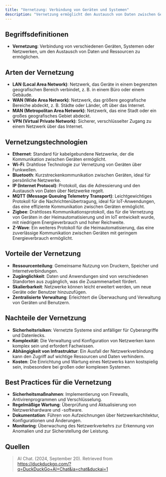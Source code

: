 ```yaml
---
title: "Vernetzung: Verbindung von Geräten und Systemen"
description: "Vernetzung ermöglicht den Austausch von Daten zwischen Geräten. Arten umfassen LAN, WAN, MAN und VPN. Technologien wie Ethernet, Wi-Fi und Bluetooth bieten Ressourcenteilung, Zugänglichkeit und Skalierbarkeit, erfordern aber Sicherheitsmaßnahmen."
---
```


## Begriffsdefinitionen
- **Vernetzung**: Verbindung von verschiedenen Geräten, Systemen oder Netzwerken, um den Austausch von Daten und Ressourcen zu ermöglichen.

## Arten der Vernetzung
- **LAN (Local Area Network)**: Netzwerk, das Geräte in einem begrenzten geografischen Bereich verbindet, z. B. in einem Büro oder einem Gebäude.
- **WAN (Wide Area Network)**: Netzwerk, das größere geografische Bereiche abdeckt, z. B. Städte oder Länder, oft über das Internet.
- **MAN (Metropolitan Area Network)**: Netzwerk, das eine Stadt oder ein großes geografisches Gebiet abdeckt.
- **VPN (Virtual Private Network)**: Sicherer, verschlüsselter Zugang zu einem Netzwerk über das Internet.

## Vernetzungstechnologien
- **Ethernet**: Standard für kabelgebundene Netzwerke, der die Kommunikation zwischen Geräten ermöglicht.
- **Wi-Fi**: Drahtlose Technologie zur Vernetzung von Geräten über Funkwellen.
- **Bluetooth**: Kurzstreckenkommunikation zwischen Geräten, ideal für persönliche Netzwerke.
- **IP (Internet Protocol)**: Protokoll, das die Adressierung und den Austausch von Daten über Netzwerke regelt.
- **MQTT (Message Queuing Telemetry Transport)**: Leichtgewichtiges Protokoll für die Nachrichtenübertragung, ideal für IoT-Anwendungen, das eine effiziente Kommunikation zwischen Geräten ermöglicht.
- **Zigbee**: Drahtloses Kommunikationsprotokoll, das für die Vernetzung von Geräten in der Heimautomatisierung und im IoT entwickelt wurde, mit niedrigem Energieverbrauch und hoher Reichweite.
- **Z-Wave**: Ein weiteres Protokoll für die Heimautomatisierung, das eine zuverlässige Kommunikation zwischen Geräten mit geringem Energieverbrauch ermöglicht.

## Vorteile der Vernetzung
- **Ressourcenteilung**: Gemeinsame Nutzung von Druckern, Speicher und Internetverbindungen.
- **Zugänglichkeit**: Daten und Anwendungen sind von verschiedenen Standorten aus zugänglich, was die Zusammenarbeit fördert.
- **Skalierbarkeit**: Netzwerke können leicht erweitert werden, um neue Geräte oder Benutzer hinzuzufügen.
- **Zentralisierte Verwaltung**: Erleichtert die Überwachung und Verwaltung von Geräten und Benutzern.

## Nachteile der Vernetzung
- **Sicherheitsrisiken**: Vernetzte Systeme sind anfälliger für Cyberangriffe und Datenlecks.
- **Komplexität**: Die Verwaltung und Konfiguration von Netzwerken kann komplex sein und erfordert Fachwissen.
- **Abhängigkeit von Infrastruktur**: Ein Ausfall der Netzwerkverbindung kann den Zugriff auf wichtige Ressourcen und Daten verhindern.
- **Kosten**: Die Einrichtung und Wartung eines Netzwerks kann kostspielig sein, insbesondere bei großen oder komplexen Systemen.

## Best Practices für die Vernetzung
- **Sicherheitsmaßnahmen**: Implementierung von Firewalls, Antivirenprogrammen und Verschlüsselung.
- **Regelmäßige Wartung**: Überprüfung und Aktualisierung von Netzwerkhardware und -software.
- **Dokumentation**: Führen von Aufzeichnungen über Netzwerkarchitektur, Konfigurationen und Änderungen.
- **Monitoring**: Überwachung des Netzwerkverkehrs zur Erkennung von Anomalien und zur Sicherstellung der Leistung.

## Quellen
> AI Chat. (2024, September 20). Retrieved from https://duckduckgo.com/?q=DuckDuckGo+AI+Chat&ia=chat&duckai=1